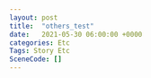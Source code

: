 ```yaml
---
layout: post
title:  "others_test"
date:   2021-05-30 06:00:00 +0000
categories: Etc
Tags: Story Etc
SceneCode: []
---
```

